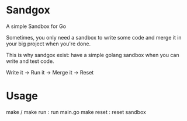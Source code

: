 # Sandgox
A simple Sandbox for Go

Sometimes, you only need a sandbox to write some code and merge it in your big project when you're done.

This is why sandgox exist: have a simple golang sandbox when you can write and test code.

Write it -> Run it -> Merge it -> Reset

# Usage

make / make run : run main.go
make reset      : reset sandbox

